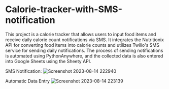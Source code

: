 # Calorie-tracker-with-SMS-notification
This project is a calorie tracker that allows users to input food items and receive daily calorie count notifications via SMS. It integrates the Nutritionix API for converting food items into calorie counts and utilizes Twilio's SMS service for sending daily notifications. The process of sending notifications is automated using PythonAnywhere, and the collected data is also entered into Google Sheets using the Sheety API.

SMS Notification:
![Screenshot 2023-08-14 222940](https://github.com/SHIVAM-MANDHAN/Calorie-tracker-with-SMS-notification/assets/110061771/9ad07a7e-5519-4ecc-bfdc-07fbe5cd73da)

Automatic Data Entry
![Screenshot 2023-08-14 223139](https://github.com/SHIVAM-MANDHAN/Calorie-tracker-with-SMS-notification/assets/110061771/e88aa40f-0e3e-4cc4-931b-d34dcbfe5b26)
